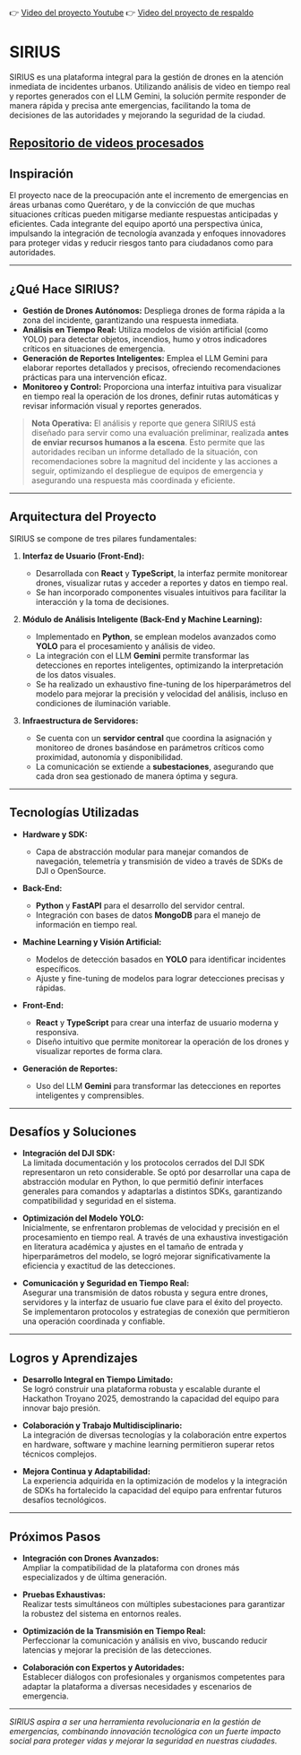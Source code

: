 👉 [Video del proyecto Youtube](https://www.youtube.com/watch?v=DVaZT8dYBFk)
👉 [Video del proyecto de respaldo](https://drive.google.com/drive/folders/1o3fXCzWqRL7QlDLsqFJ9FvGqWYvfHZdc?usp=drive_link)

# SIRIUS

SIRIUS es una plataforma integral para la gestión de drones en la atención inmediata de incidentes urbanos. Utilizando análisis de video en tiempo real y reportes generados con el LLM Gemini, la solución permite responder de manera rápida y precisa ante emergencias, facilitando la toma de decisiones de las autoridades y mejorando la seguridad de la ciudad.

[Repositorio de videos procesados](https://drive.google.com/drive/folders/1obYHwKJAHL1e2aaF5Q2JwMZ4YsDCBwn-?usp=drive_link)
---

## Inspiración

El proyecto nace de la preocupación ante el incremento de emergencias en áreas urbanas como Querétaro, y de la convicción de que muchas situaciones críticas pueden mitigarse mediante respuestas anticipadas y eficientes. Cada integrante del equipo aportó una perspectiva única, impulsando la integración de tecnología avanzada y enfoques innovadores para proteger vidas y reducir riesgos tanto para ciudadanos como para autoridades.

---

## ¿Qué Hace SIRIUS?

- **Gestión de Drones Autónomos:** Despliega drones de forma rápida a la zona del incidente, garantizando una respuesta inmediata.
- **Análisis en Tiempo Real:** Utiliza modelos de visión artificial (como YOLO) para detectar objetos, incendios, humo y otros indicadores críticos en situaciones de emergencia.
- **Generación de Reportes Inteligentes:** Emplea el LLM Gemini para elaborar reportes detallados y precisos, ofreciendo recomendaciones prácticas para una intervención eficaz.
- **Monitoreo y Control:** Proporciona una interfaz intuitiva para visualizar en tiempo real la operación de los drones, definir rutas automáticas y revisar información visual y reportes generados.

> **Nota Operativa:** El análisis y reporte que genera SIRIUS está diseñado para servir como una evaluación preliminar, realizada **antes de enviar recursos humanos a la escena**. Esto permite que las autoridades reciban un informe detallado de la situación, con recomendaciones sobre la magnitud del incidente y las acciones a seguir, optimizando el despliegue de equipos de emergencia y asegurando una respuesta más coordinada y eficiente.

---

## Arquitectura del Proyecto

SIRIUS se compone de tres pilares fundamentales:

1. **Interfaz de Usuario (Front-End):**
   - Desarrollada con **React** y **TypeScript**, la interfaz permite monitorear drones, visualizar rutas y acceder a reportes y datos en tiempo real.
   - Se han incorporado componentes visuales intuitivos para facilitar la interacción y la toma de decisiones.

2. **Módulo de Análisis Inteligente (Back-End y Machine Learning):**
   - Implementado en **Python**, se emplean modelos avanzados como **YOLO** para el procesamiento y análisis de video.
   - La integración con el LLM **Gemini** permite transformar las detecciones en reportes inteligentes, optimizando la interpretación de los datos visuales.
   - Se ha realizado un exhaustivo fine-tuning de los hiperparámetros del modelo para mejorar la precisión y velocidad del análisis, incluso en condiciones de iluminación variable.

3. **Infraestructura de Servidores:**
   - Se cuenta con un **servidor central** que coordina la asignación y monitoreo de drones basándose en parámetros críticos como proximidad, autonomía y disponibilidad.
   - La comunicación se extiende a **subestaciones**, asegurando que cada dron sea gestionado de manera óptima y segura.

---

## Tecnologías Utilizadas

- **Hardware y SDK:**
  - Capa de abstracción modular para manejar comandos de navegación, telemetría y transmisión de video a través de SDKs de DJI o OpenSource.

- **Back-End:**
  - **Python** y **FastAPI** para el desarrollo del servidor central.
  - Integración con bases de datos **MongoDB** para el manejo de información en tiempo real.

- **Machine Learning y Visión Artificial:**
  - Modelos de detección basados en **YOLO** para identificar incidentes específicos.
  - Ajuste y fine-tuning de modelos para lograr detecciones precisas y rápidas.

- **Front-End:**
  - **React** y **TypeScript** para crear una interfaz de usuario moderna y responsiva.
  - Diseño intuitivo que permite monitorear la operación de los drones y visualizar reportes de forma clara.

- **Generación de Reportes:**
  - Uso del LLM **Gemini** para transformar las detecciones en reportes inteligentes y comprensibles.

---

## Desafíos y Soluciones

- **Integración del DJI SDK:**  
  La limitada documentación y los protocolos cerrados del DJI SDK representaron un reto considerable. Se optó por desarrollar una capa de abstracción modular en Python, lo que permitió definir interfaces generales para comandos y adaptarlas a distintos SDKs, garantizando compatibilidad y seguridad en el sistema.

- **Optimización del Modelo YOLO:**  
  Inicialmente, se enfrentaron problemas de velocidad y precisión en el procesamiento en tiempo real. A través de una exhaustiva investigación en literatura académica y ajustes en el tamaño de entrada y hiperparámetros del modelo, se logró mejorar significativamente la eficiencia y exactitud de las detecciones.

- **Comunicación y Seguridad en Tiempo Real:**  
  Asegurar una transmisión de datos robusta y segura entre drones, servidores y la interfaz de usuario fue clave para el éxito del proyecto. Se implementaron protocolos y estrategias de conexión que permitieron una operación coordinada y confiable.

---

## Logros y Aprendizajes

- **Desarrollo Integral en Tiempo Limitado:**  
  Se logró construir una plataforma robusta y escalable durante el Hackathon Troyano 2025, demostrando la capacidad del equipo para innovar bajo presión.

- **Colaboración y Trabajo Multidisciplinario:**  
  La integración de diversas tecnologías y la colaboración entre expertos en hardware, software y machine learning permitieron superar retos técnicos complejos.

- **Mejora Continua y Adaptabilidad:**  
  La experiencia adquirida en la optimización de modelos y la integración de SDKs ha fortalecido la capacidad del equipo para enfrentar futuros desafíos tecnológicos.

---

## Próximos Pasos

- **Integración con Drones Avanzados:**  
  Ampliar la compatibilidad de la plataforma con drones más especializados y de última generación.

- **Pruebas Exhaustivas:**  
  Realizar tests simultáneos con múltiples subestaciones para garantizar la robustez del sistema en entornos reales.

- **Optimización de la Transmisión en Tiempo Real:**  
  Perfeccionar la comunicación y análisis en vivo, buscando reducir latencias y mejorar la precisión de las detecciones.

- **Colaboración con Expertos y Autoridades:**  
  Establecer diálogos con profesionales y organismos competentes para adaptar la plataforma a diversas necesidades y escenarios de emergencia.

---

*SIRIUS aspira a ser una herramienta revolucionaria en la gestión de emergencias, combinando innovación tecnológica con un fuerte impacto social para proteger vidas y mejorar la seguridad en nuestras ciudades.*
